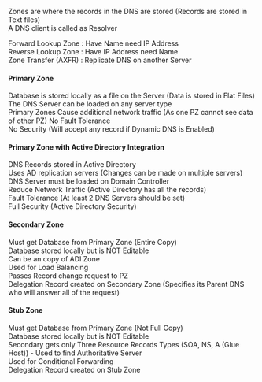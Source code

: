 Zones are where the records in the DNS are stored (Records are stored in Text files)  
A DNS client is called as Resolver

Forward Lookup Zone : Have Name need IP Address  
Reverse Lookup Zone : Have IP Address need Name  
Zone Transfer (AXFR) : Replicate DNS on another Server

#### Primary Zone

Database is stored locally as a file on the Server (Data is stored in Flat Files)  
The DNS Server can be loaded on any server type  
Primary Zones Cause additional network traffic (As one PZ cannot see data of other PZ)
No Fault Tolerance  
No Security (Will accept any record if Dynamic DNS is Enabled)

#### Primary Zone with Active Directory Integration

DNS Records stored in Active Directory  
Uses AD replication servers (Changes can be made on multiple servers)  
DNS Server must be loaded on Domain Controller  
Reduce Network Traffic (Active Directory has all the records)  
Fault Tolerance (At least 2 DNS Servers should be set)  
Full Security (Active Directory Security)

#### Secondary Zone

Must get Database from Primary Zone (Entire Copy)  
Database stored locally but is NOT Editable  
Can be an copy of ADI Zone  
Used for Load Balancing  
Passes Record change request to PZ  
Delegation Record created on Secondary Zone (Specifies its Parent DNS who will answer all of the request)

#### Stub Zone

Must get Database from Primary Zone (Not Full Copy)  
Database stored locally but is NOT Editable  
Secondary gets only Three Resource Records Types (SOA, NS, A (Glue Host)) - Used to find Authoritative Server  
Used for Conditional Forwarding  
Delegation Record created on Stub Zone
